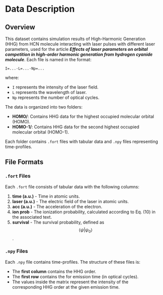 # Data Description

## Overview
This dataset contains simulation results of High-Harmonic Generation (HHG) from HCN molecule interacting with laser pulses with different laser parameters, used for the article ***Effects of laser parameters on orbital competition in high-order harmonic generation from hydrogen cyanide molecule***. Each file is named in the format:

```
I=...-L=...-Np=...
```

where:
- `I` represents the intensity of the laser field.
- `L` represents the wavelength of laser.
- `Np` represents the number of optical cycles.

The data is organized into two folders:
- **HOMO/**: Contains HHG data for the highest occupied molecular orbital (HOMO).
- **HOMO-1/**: Contains HHG data for the second highest occupied molecular orbital (HOMO-1).

Each folder contains `.fort` files with tabular data and `.npy` files representing time-profiles.

## File Formats
### `.fort` Files
Each `.fort` file consists of tabular data with the following columns:

1. **time (a.u.)** - Time in atomic units.
2. **laser (a.u.)** - The electric field of the laser in atomic units.
3. **acc (a.u.)** - The acceleration of the electron.
4. **ion prob** - The ionization probability, calculated according to Eq. (10) in the associated text.
5. **survival** - The survival probability, defined as $$\langle \psi | \psi_0 \rangle$$.

### `.npy` Files
Each `.npy` file contains time-profiles. The structure of these files is:
- The **first column** contains the HHG order.
- The **first row** contains the for emission time (in optical cycles).
- The values inside the matrix represent the intensity of the corresponding HHG order at the given emission time.
